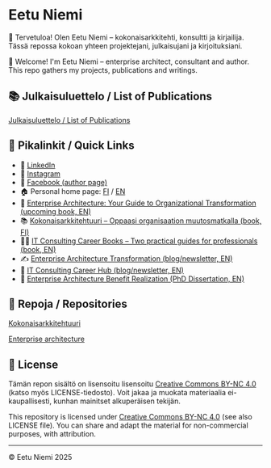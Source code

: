 # Eetu Niemi

👋 Tervetuloa! Olen Eetu Niemi – kokonaisarkkitehti, konsultti ja kirjailija. Tässä repossa kokoan yhteen projektejani, julkaisujani ja kirjoituksiani.

👋 Welcome! I'm Eetu Niemi – enterprise architect, consultant and author. This repo gathers my projects, publications and writings.

## 📚 Julkaisuluettelo / List of Publications

[Julkaisuluettelo / List of Publications](https://github.com/eetuniemiphd/eetuniemi/blob/main/publications-eetu-niemi.md)

## 🔗 Pikalinkit / Quick Links

- 🔗 [LinkedIn](https://www.linkedin.com/in/eetuniemiphd)
- 🔗 [Instagram](https://www.instagram.com/eetuniemi.author)
- 🔗 [Facebook (author page)](https://www.facebook.com/profile.php?id=61577058500196)
- 🏠 Personal home page: [FI](https://eetuniemi.fi) / [EN](https://eetuniemi.net)
- 📖 [Enterprise Architecture: Your Guide to Organizational Transformation (upcoming book, EN)](https://enterprisearchitectureguide.com)
- 📚 [Kokonaisarkkitehtuuri – Oppaasi organisaation muutosmatkalla (book, FI)](https://kokonaisarkkitehtuuri.com)
- 📒📘 [IT Consulting Career Books – Two practical guides for professionals (book, EN)](https://itconsulting.carrd.co)
- ✍️ [Enterprise Architecture Transformation (blog/newsletter, EN)](https://www.eatransformation.com)
- 💼 [IT Consulting Career Hub (blog/newsletter, EN)](https://www.itconsultingcareer.com)
- 📄 [Enterprise Architecture Benefit Realization (PhD Dissertation, EN)](http://urn.fi/URN:ISBN:978-952-15-3850-6)

## 📁 Repoja / Repositories

[Kokonaisarkkitehtuuri](https://github.com/eetuniemiphd/kokonaisarkkitehtuuri)

[Enterprise architecture](https://github.com/eetuniemiphd/enterprisearchitecture)

## 📜 License

Tämän repon sisältö on lisensoitu lisensoitu [Creative Commons BY-NC 4.0](https://creativecommons.org/licenses/by-nc/4.0/) (katso myös LICENSE-tiedosto). Voit jakaa ja muokata materiaalia ei-kaupallisesti, kunhan mainitset alkuperäisen tekijän.

This repository is licensed under [Creative Commons BY-NC 4.0](https://creativecommons.org/licenses/by-nc/4.0/) (see also LICENSE file). You can share and adapt the material for non-commercial purposes, with attribution.

---
© Eetu Niemi 2025
